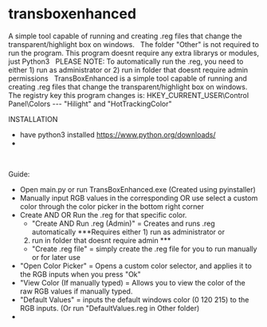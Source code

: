 # transboxenhanced
A simple tool capable of running and creating .reg files that change the transparent/highlight box on windows.
‎ 
‎ 
The folder "Other" is not required to run the program.
This program doesnt require any extra librarys or modules, just Python3 
‎ 
‎ 
PLEASE NOTE: To automatically run the .reg, you need to either 1) run as administrator or 2) run in folder that doesnt require admin 
	permissions
‎ 
‎ 
TransBoxEnhanced is a simple tool capable of running and creating .reg files that change the transparent/highlight box
	on windows. 
‎ ‎ 
‎ 
The registry key this program changes is: HKEY_CURRENT_USER\Control Panel\Colors --- "Hilight" and "HotTrackingColor"
‎ 
‎ 
‎ 
‎ 
‎ 
‎ 

INSTALLATION
- have python3 installed https://www.python.org/downloads/
-
‎ 
‎ 
‎ 
‎ 
‎ 
	
Guide: 
‎ 
- Open main.py or run TransBoxEnhanced.exe (Created using pyinstaller) 
‎ 
- Manually input RGB values in the corresponding OR use select a custom color through the color picker in the bottom 
	right corner
‎ 
- Create AND OR Run the .reg for that specific color. 
   - "Create AND Run .reg (Admin)" = Creates and runs .reg automatically ***Requires either 1) run as administrator or 
	2) run in folder that doesnt require admin ***
   - "Create .reg file" = simply create the .reg file for you to run manually or for later use 
‎ 
‎ 
- "Open Color Picker" = Opens a custom color selector, and applies it to the RGB inputs when you press "Ok"
‎ 
‎ 
- "View Color (If manually typed) = Allows you to view the color of the raw RGB values if manually typed.
‎ 
- "Default Values" = inputs the default windows color (0 120 215) to the RGB inputs. (Or run "DefaultValues.reg in Other folder)
‎ 
- 

